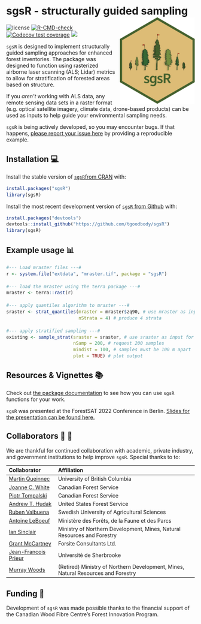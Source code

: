 
<!-- README.md is generated from README.Rmd. Please edit that file -->

# sgsR - structurally guided sampling <img src="man/figures/logo.png" align="right" width="200" />

<!-- badges: start -->

![license](https://img.shields.io/badge/Licence-GPL--3-blue.svg)
[![R-CMD-check](https://github.com/tgoodbody/sgsR/workflows/R-CMD-check/badge.svg)](https://github.com/tgoodbody/sgsR/actions)
[![Codecov test
coverage](https://codecov.io/gh/tgoodbody/sgsR/branch/main/graph/badge.svg)](https://app.codecov.io/gh/tgoodbody/sgsR?branch=main)
[![](https://cranlogs.r-pkg.org/badges/sgsR)](https://CRAN.R-project.org/package=sgsR)
<!-- badges: end -->

`sgsR` is designed to implement structurally guided sampling approaches
for enhanced forest inventories. The package was designed to function
using rasterized airborne laser scanning (ALS; Lidar) metrics to allow
for stratification of forested areas based on structure.

If you *aren’t* working with ALS data, any remote sensing data sets in a
raster format (e.g. optical satellite imagery, climate data, drone-based
products) can be used as inputs to help guide your environmental
sampling needs.

`sgsR` is being actively developed, so you may encounter bugs. If that
happens, [please report your issue
here](https://github.com/tgoodbody/sgsR/issues) by providing a
reproducible example.

## Installation :computer:

Install the stable version of [`sgsR`from
CRAN](https://cran.r-project.org/package=sgsR) with:

``` r
install.packages("sgsR")
library(sgsR)
```

Install the most recent development version of [`sgsR` from
Github](https://github.com/tgoodbody/sgsR) with:

``` r
install.packages("devtools")
devtools::install_github("https://github.com/tgoodbody/sgsR")
library(sgsR)
```

## Example usage :bar_chart:

``` r
#--- Load mraster files ---#
r <- system.file("extdata", "mraster.tif", package = "sgsR")

#--- load the mraster using the terra package ---#
mraster <- terra::rast(r)

#--- apply quantiles algorithm to mraster ---#
sraster <- strat_quantiles(mraster = mraster$zq90, # use mraster as input for stratification
                           nStrata = 4) # produce 4 strata
                        
#--- apply stratified sampling ---#
existing <- sample_strat(sraster = sraster, # use sraster as input for sampling
                         nSamp = 200, # request 200 samples
                         mindist = 100, # samples must be 100 m apart
                         plot = TRUE) # plot output
```

## Resources & Vignettes :books:

Check out [the package
documentation](https://tgoodbody.github.io/sgsR/index.html) to see how
you can use `sgsR` functions for your work.

`sgsR` was presented at the ForestSAT 2022 Conference in Berlin. [Slides
for the presentation can be found
here.](https://tgoodbody.github.io/sgsR-ForestSAT2022/)

## Collaborators :woman: :man:

We are thankful for continued collaboration with academic, private
industry, and government institutions to help improve `sgsR`. Special
thanks to to:

| Collaborator                                                                                                   | Affiliation                                                                       |
|:---------------------------------------------------------------------------------------------------------------|:----------------------------------------------------------------------------------|
| [Martin Queinnec](https://www.researchgate.net/profile/Martin-Queinnec/)                                       | University of British Columbia                                                    |
| [Joanne C. White](https://scholar.google.ca/citations?user=bqjk4skAAAAJ&hl=en/)                                | Canadian Forest Service                                                           |
| [Piotr Tompalski](https://scholar.google.ca/citations?user=RtYdz0cAAAAJ&hl=en/)                                | Canadian Forest Service                                                           |
| [Andrew T. Hudak](https://www.fs.usda.gov/rmrs/people/ahudak/)                                                 | United States Forest Service                                                      |
| [Ruben Valbuena](https://scholar.google.com/citations?user=Nx336TQAAAAJ&hl=en/)                                | Swedish University of Agricultural Sciences                                       |
| [Antoine LeBoeuf](https://scholar.google.com/citations?user=wGsKOK8AAAAJ&hl=en/)                               | Ministère des Forêts, de la Faune et des Parcs                                    |
| [Ian Sinclair](https://ca.linkedin.com/in/ian-sinclair-984929a4/)                                              | Ministry of Northern Development, Mines, Natural Resources and Forestry           |
| [Grant McCartney](https://www.signalhire.com/profiles/grant-mccartney%27s-email/99719223/)                     | Forsite Consultants Ltd.                                                          |
| [Jean-Francois Prieur](https://www.researchgate.net/scientific-contributions/Jean-Francois-Prieur-2142960944/) | Université de Sherbrooke                                                          |
| [Murray Woods](https://www.researchgate.net/profile/Murray-Woods/)                                             | (Retired) Ministry of Northern Development, Mines, Natural Resources and Forestry |

## Funding :raised_hands:

Development of `sgsR` was made possible thanks to the financial support
of the Canadian Wood Fibre Centre’s Forest Innovation Program.
